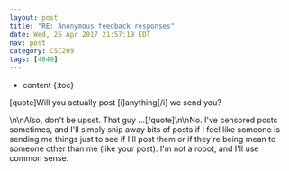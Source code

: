 ```yaml
---
layout: post
title: "RE: Anonymous feedback responses"
date: Wed, 26 Apr 2017 21:57:19 EDT
nav: post
category: CSC209
tags: [4649]
---
```


* content
{:toc}

[quote]Will you actually post [i]anything[/i] we send you?
<!-- more -->
<p>\n\nAlso, don't be upset. That guy ...[/quote]\n\nNo. I've censored posts sometimes, and I'll simply snip away bits of posts if I feel like someone is sending me things just to see if I'll post them or if they're being mean to someone other than me (like your post). I'm not a robot, and I'll use common sense.</p>
